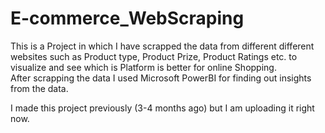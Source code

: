 # E-commerce_WebScraping
This is a Project in which I have scrapped the data from different different websites such as Product type, Product Prize, Product Ratings etc. to visualize and see which is Platform is better for online Shopping.   
After scrapping the data I used Microsoft PowerBI for finding out insights from the data.

I made this project previously (3-4 months ago) but I am uploading it right now. 
